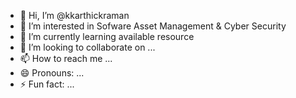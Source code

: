 - 👋 Hi, I’m @kkarthickraman
- 👀 I’m interested in Sofware Asset Management & Cyber Security
- 🌱 I’m currently learning available resource
- 💞️ I’m looking to collaborate on ...
- 📫 How to reach me ...
- 😄 Pronouns: ...
- ⚡ Fun fact: ...

<!---
kkarthickraman/kkarthickraman is a ✨ special ✨ repository because its `README.md` (this file) appears on your GitHub profile.
You can click the Preview link to take a look at your changes.
--->
